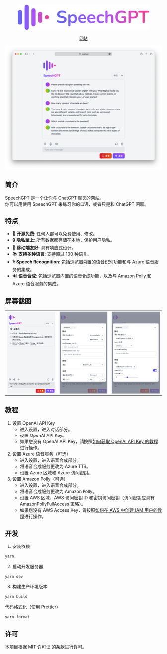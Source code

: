 <p align="center">
  <a href="https://speechgpt.app"><img height="80px" src="../assets/speechgpt-icon-text.svg" alt="SpeechGPT" /></a>
</p>

<p align="center">
  <a href="https://speechgpt.app/">网站</a>
</p>

<p align="center">
  <img src="../assets/demo-zh.png" alt="SpeechGPT Website Demo" width="900px" />
</p>

## 简介
SpeechGPT 是一个让你与 ChatGPT 聊天的网站。<br/>
你可以用使用 SpeechGPT 来练习你的口语，或者只是和 ChatGPT 闲聊。

## 特点
- 📖 **开源免费**: 任何人都可以免费使用、修改。
- 🔒 **隐私至上**: 所有数据都存储在本地，保护用户隐私。
- 📱 **移动端友好**: 具有响应式设计。
- 📚 **支持多种语言**: 支持超过 100 种语言。
- 🎙 **Speech Recognition**: 包括浏览器内置的语音识别功能和与 Azure 语音服务的集成。
- 🔊 **语音合成**: 包括浏览器内置的语音合成功能，以及与 Amazon Polly 和 Azure 语音服务的集成。

## 屏幕截图
<table>
  <tr>
    <td><img src="../assets/screenshots/screenshot-1-zh.png" width="360px" alt="Screenshot 1"></td>
    <td><img src="../assets/screenshots/screenshot-2-zh.png" width="360px" alt="Screenshot 2"></td>
    <td><img src="../assets/screenshots/screenshot-3-zh.png" width="360px" alt="Screenshot 3"></td>
  </tr>
</table>

## 教程
1. 设置 OpenAI API Key <br/>
    - 进入设置，进入对话部分。
    - 设置 OpenAI API Key。
    - 如果您没有 OpenAI API Key，请按照[如何获取 OpenAI API Key 的教程](https://www.windowscentral.com/software-apps/how-to-get-an-openai-api-key)进行操作。
2. 设置 Azure 语音服务（可选）
    - 进入设置，进入语音合成部分。
    - 将语音合成服务更改为 Azure TTS。
    - 设置 Azure 区域和 Azure 访问密钥。
3. 设置 Amazon Polly（可选）
    - 进入设置，进入语音合成部分。
    - 将语音合成服务更改为 Amazon Polly。
    - 设置 AWS 区域、AWS 访问密钥 ID 和密钥访问密钥（访问密钥应具有 AmazonPollyFullAccess 策略）。
    - 如果您没有 AWS Access Key，请按照[如何在 AWS 中创建 IAM 用户的教程](https://www.techtarget.com/searchcloudcomputing/tutorial/Step-by-step-guide-on-how-to-create-an-IAM-user-in-AWS)进行操作。

## 开发
1. 安装依赖
```bash
yarn
```

2. 启动开发服务器
```bash
yarn dev
```

3. 构建生产环境版本
```bash
yarn build
```

代码格式化（使用 Prettier）
```bash
yarn format
```

## 许可
本项目根据 [MIT 许可证](/LICENSE) 的条款进行许可。
